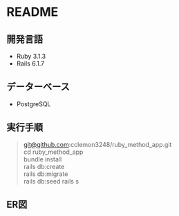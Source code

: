 # README

## 開発言語
- Ruby 3.1.3
- Rails 6.1.7

## データーベース
- PostgreSQL

## 実行手順
> git@github.com:cclemon3248/ruby_method_app.git  
cd ruby_method_app  
bundle install  
rails db:create  
rails db:migrate  
rails db:seed
rails s

## ER図
